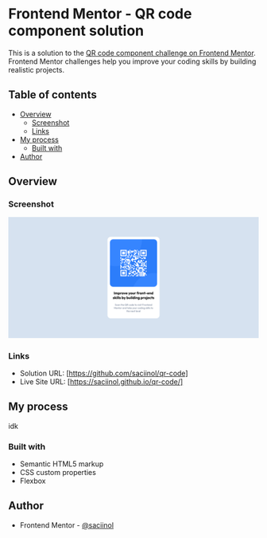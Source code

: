 # Frontend Mentor - QR code component solution

This is a solution to the [QR code component challenge on Frontend Mentor](https://www.frontendmentor.io/challenges/qr-code-component-iux_sIO_H). Frontend Mentor challenges help you improve your coding skills by building realistic projects.

## Table of contents

- [Overview](#overview)
  - [Screenshot](#screenshot)
  - [Links](#links)
- [My process](#my-process)
  - [Built with](#built-with)
- [Author](#author)

## Overview

### Screenshot

![](./screenshot.png)

### Links

- Solution URL: [https://github.com/saciinol/qr-code]
- Live Site URL: [https://saciinol.github.io/qr-code/]

## My process

idk

### Built with

- Semantic HTML5 markup
- CSS custom properties
- Flexbox

## Author

- Frontend Mentor - [@saciinol](https://www.frontendmentor.io/profile/saciinol)